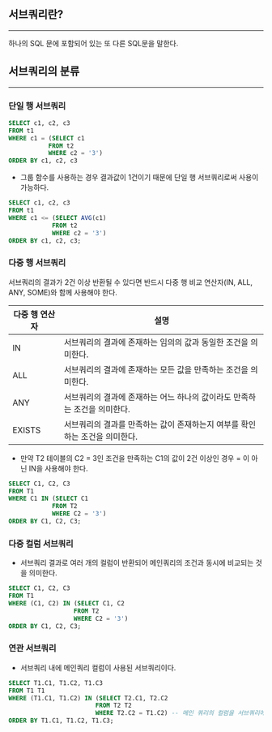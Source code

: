## 서브쿼리란?

---

하나의 SQL 문에 포함되어 있는 또 다른 SQL문을 말한다.



## 서브쿼리의 분류

---

### 단일 행 서브쿼리

```sql
SELECT c1, c2, c3
FROM t1
WHERE c1 = (SELECT c1
           FROM t2
           WHERE c2 = '3')
ORDER BY c1, c2, c3
```



-   그룹 함수를 사용하는 경우 결과값이 1건이기 때문에 단일 행 서브쿼리로써 사용이 가능하다.

```sql
SELECT c1, c2, c3
FROM t1
WHERE c1 <= (SELECT AVG(c1)
            FROM t2
            WHERE c2 = '3')
ORDER BY c1, c2, c3;
```



### 다중 행 서브쿼리

서브쿼리의 결과가 2건 이상 반환될 수 있다면 반드시 다중 행 비교 연산자(IN, ALL, ANY, SOME)와 함께 사용해야 한다.

| 다중 행 연산자 | 설명                                                         |
| -------------- | ------------------------------------------------------------ |
| IN             | 서브쿼리의 결과에 존재하는 임의의 값과 동일한 조건을 의미한다. |
| ALL            | 서브쿼리의 결과에 존재하는 모든 값을 만족하는 조건을 의미한다. |
| ANY            | 서브쿼리의 결과에 존재하는 어느 하나의 값이라도 만족하는 조건을 의미한다. |
| EXISTS         | 서브쿼리의 결과를 만족하는 값이 존재하는지 여부를 확인하는 조건을 의미한다. |

-   만약 T2 테이블의 C2 = 3인 조건을 만족하는 C1의 값이 2건 이상인 경우 = 이 아닌 IN을 사용해야 한다.

```sql
SELECT C1, C2, C3
FROM T1
WHERE C1 IN (SELECT C1
            FROM T2
            WHERE C2 = '3')
ORDER BY C1, C2, C3;
```



### 다중 컬럼 서브쿼리

-   서브쿼리 결과로 여러 개의 컬럼이 반환되어 메인쿼리의 조건과 동시에 비교되는 것을 의미한다.

```sql
SELECT C1, C2, C3
FROM T1
WHERE (C1, C2) IN (SELECT C1, C2
                  FROM T2
                  WHERE C2 = '3')
ORDER BY C1, C2, C3;
```



### 연관 서브쿼리

-   서브쿼리 내에 메인쿼리 컬럼이 사용된 서브쿼리이다.

```sql
SELECT T1.C1, T1.C2, T1.C3
FROM T1 T1
WHERE (T1.C1, T1.C2) IN (SELECT T2.C1, T2.C2
                        FROM T2 T2
                        WHERE T2.C2 = T1.C2) -- 메인 쿼리의 컬럼을 서브쿼리에 사용
ORDER BY T1.C1, T1.C2, T1.C3;
```

